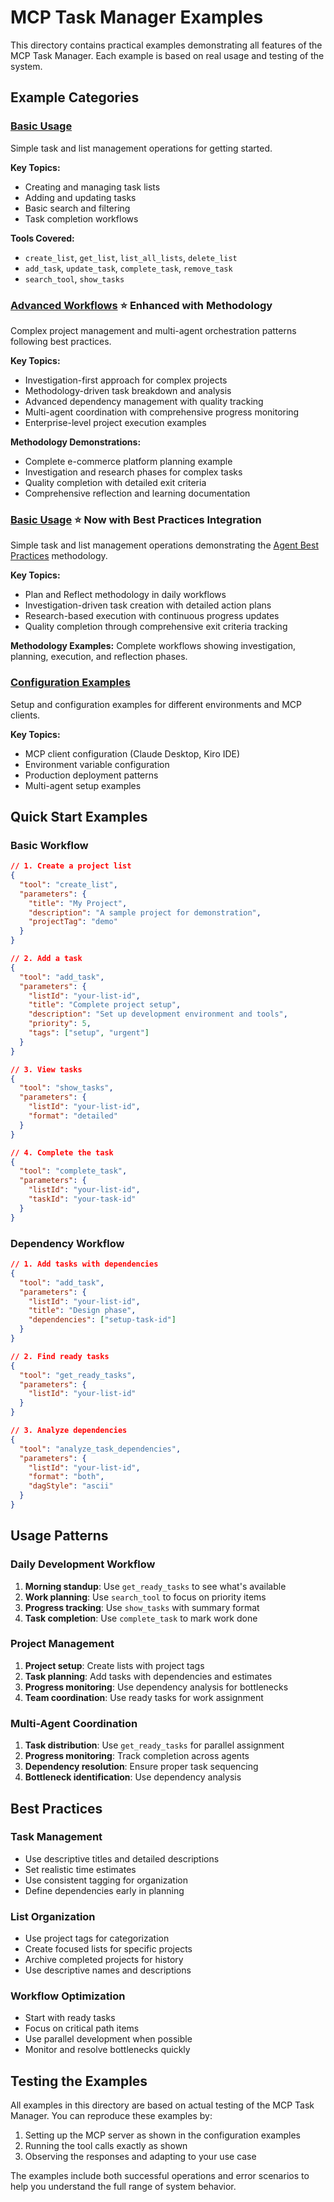 # MCP Task Manager Examples

This directory contains practical examples demonstrating all features of the MCP Task Manager. Each example is based on real usage and testing of the system.

## Example Categories

### [Basic Usage](basic.md)

Simple task and list management operations for getting started.

**Key Topics:**

- Creating and managing task lists
- Adding and updating tasks
- Basic search and filtering
- Task completion workflows

**Tools Covered:**

- `create_list`, `get_list`, `list_all_lists`, `delete_list`
- `add_task`, `update_task`, `complete_task`, `remove_task`
- `search_tool`, `show_tasks`

### [Advanced Workflows](advanced.md) ⭐ **Enhanced with Methodology**

Complex project management and multi-agent orchestration patterns following best practices.

**Key Topics:**

- Investigation-first approach for complex projects
- Methodology-driven task breakdown and analysis
- Advanced dependency management with quality tracking
- Multi-agent coordination with comprehensive progress monitoring
- Enterprise-level project execution examples

**Methodology Demonstrations:**

- Complete e-commerce platform planning example
- Investigation and research phases for complex tasks
- Quality completion with detailed exit criteria
- Comprehensive reflection and learning documentation

### [Basic Usage](basic.md) ⭐ **Now with Best Practices Integration**

Simple task and list management operations demonstrating the [Agent Best Practices](../guides/agent-best-practices.md) methodology.

**Key Topics:**

- Plan and Reflect methodology in daily workflows
- Investigation-driven task creation with detailed action plans
- Research-based execution with continuous progress updates
- Quality completion through comprehensive exit criteria tracking

**Methodology Examples:** Complete workflows showing investigation, planning, execution, and reflection phases.

### [Configuration Examples](configuration.md)

Setup and configuration examples for different environments and MCP clients.

**Key Topics:**

- MCP client configuration (Claude Desktop, Kiro IDE)
- Environment variable configuration
- Production deployment patterns
- Multi-agent setup examples

## Quick Start Examples

### Basic Workflow

```json
// 1. Create a project list
{
  "tool": "create_list",
  "parameters": {
    "title": "My Project",
    "description": "A sample project for demonstration",
    "projectTag": "demo"
  }
}

// 2. Add a task
{
  "tool": "add_task",
  "parameters": {
    "listId": "your-list-id",
    "title": "Complete project setup",
    "description": "Set up development environment and tools",
    "priority": 5,
    "tags": ["setup", "urgent"]
  }
}

// 3. View tasks
{
  "tool": "show_tasks",
  "parameters": {
    "listId": "your-list-id",
    "format": "detailed"
  }
}

// 4. Complete the task
{
  "tool": "complete_task",
  "parameters": {
    "listId": "your-list-id",
    "taskId": "your-task-id"
  }
}
```

### Dependency Workflow

```json
// 1. Add tasks with dependencies
{
  "tool": "add_task",
  "parameters": {
    "listId": "your-list-id",
    "title": "Design phase",
    "dependencies": ["setup-task-id"]
  }
}

// 2. Find ready tasks
{
  "tool": "get_ready_tasks",
  "parameters": {
    "listId": "your-list-id"
  }
}

// 3. Analyze dependencies
{
  "tool": "analyze_task_dependencies",
  "parameters": {
    "listId": "your-list-id",
    "format": "both",
    "dagStyle": "ascii"
  }
}
```

## Usage Patterns

### Daily Development Workflow

1. **Morning standup**: Use `get_ready_tasks` to see what's available
2. **Work planning**: Use `search_tool` to focus on priority items
3. **Progress tracking**: Use `show_tasks` with summary format
4. **Task completion**: Use `complete_task` to mark work done

### Project Management

1. **Project setup**: Create lists with project tags
2. **Task planning**: Add tasks with dependencies and estimates
3. **Progress monitoring**: Use dependency analysis for bottlenecks
4. **Team coordination**: Use ready tasks for work assignment

### Multi-Agent Coordination

1. **Task distribution**: Use `get_ready_tasks` for parallel assignment
2. **Progress monitoring**: Track completion across agents
3. **Dependency resolution**: Ensure proper task sequencing
4. **Bottleneck identification**: Use dependency analysis

## Best Practices

### Task Management

- Use descriptive titles and detailed descriptions
- Set realistic time estimates
- Use consistent tagging for organization
- Define dependencies early in planning

### List Organization

- Use project tags for categorization
- Create focused lists for specific projects
- Archive completed projects for history
- Use descriptive names and descriptions

### Workflow Optimization

- Start with ready tasks
- Focus on critical path items
- Use parallel development when possible
- Monitor and resolve bottlenecks quickly

## Testing the Examples

All examples in this directory are based on actual testing of the MCP Task Manager. You can reproduce these examples by:

1. Setting up the MCP server as shown in the configuration examples
2. Running the tool calls exactly as shown
3. Observing the responses and adapting to your use case

The examples include both successful operations and error scenarios to help you understand the full range of system behavior.
